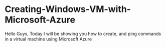 # Creating-Windows-VM-with-Microsoft-Azure
Hello Guys, Today I will be showing you how to create, and ping commands in a virtual machine using Microsoft Azure

